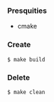 ### Presquities

* cmake

### Create

```shell
$ make build
```

### Delete

```shell
$ make clean
```
